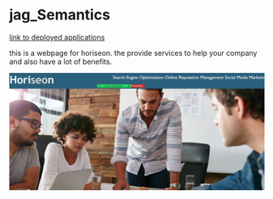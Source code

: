 # jag_Semantics
[link to deployed applications](https://jaghemlani.github.io/jag_Semantics)

this is a webpage for horiseon. the provide services to help your company and also have a lot of benefits.

![screenshot of applictaion](./assets/images/Screenshot%202023-12-20%20212711.jpg)

